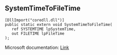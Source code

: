 ## SystemTimeToFileTime

```
[DllImport("coredll.dll")]
public static extern void SystemTimeToFileTime(
   ref SYSTEMTIME lpSystemTime,
   out FILETIME lpFileTime
);
```

Microsoft documentation: [Link](https://learn.microsoft.com/en-us/windows/win32/api/timezoneapi/nf-timezoneapi-systemtimetofiletime)
